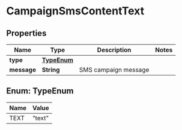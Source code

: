 

# CampaignSmsContentText


## Properties

| Name | Type | Description | Notes |
|------------ | ------------- | ------------- | -------------|
|**type** | [**TypeEnum**](#TypeEnum) |  |  |
|**message** | **String** | SMS campaign message |  |



## Enum: TypeEnum

| Name | Value |
|---- | -----|
| TEXT | &quot;text&quot; |



